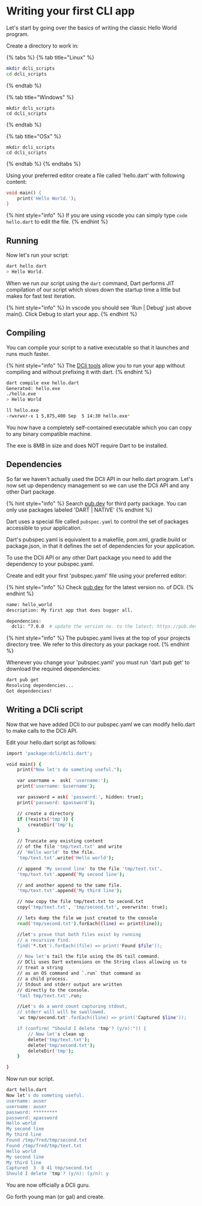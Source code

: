 # Writing your first CLI app

Let's start by going over the basics of writing the classic Hello World program.

Create a directory to work in:

{% tabs %}
{% tab title="Linux" %}
```bash
mkdir dcli_scripts
cd dcli_scripts
```
{% endtab %}

{% tab title="Windows" %}
```
mkdir dcli_scripts
cd dcli_scripts
```
{% endtab %}

{% tab title="OSx" %}
```
mkdir dcli_scripts
cd dcli_scripts
```
{% endtab %}
{% endtabs %}

Using your preferred editor create a file called 'hello.dart' with following content:

```dart
void main() {
    print('Hello World.');
}
```

{% hint style="info" %}
If you are using vscode you can simply type `code hello.dart` to edit the file.
{% endhint %}

## Running

Now let's run your script:

```dart
dart hello.dart
> Hello World.
```

When we run our script using the `dart` command, Dart performs JIT compilation of our script which slows down the startup time a little but makes for fast test iteration.

{% hint style="info" %}
In vscode you should see 'Run | Debug' just above main(). Click Debug to start your app.
{% endhint %}

## Compiling

You can compile your script to a native executable so that it launches and runs much faster.

{% hint style="info" %}
The [DCli tools](dcli-tools-1/dcli-tools.md) allow you to run your app without compiling and without prefixing it with dart.
{% endhint %}

```bash
dart compile exe hello.dart
Generated: hello.exe
./hello.exe
> Hello World

ll hello.exe
-rwxrwxr-x 1 5,875,400 Sep  5 14:30 hello.exe*
```

You now have a completely self-contained executable which you can copy to any binary compatible machine.

The exe is 8MB in size and does NOT require Dart to be installed.

## Dependencies

So far we haven't actually used the DCli API in our hello.dart program. Let's now set up dependency management so we can use the DCli API and any other Dart package.

{% hint style="info" %}
Search [pub.dev](https://pub.dev/) for third party package. You can only use packages labeled 'DART | NATIVE'
{% endhint %}

Dart uses a special file called `pubspec.yaml` to control the set of packages accessible to your application.

Dart's pubspec.yaml is equivalent to a makefile, pom.xml, gradle.build or package.json, in that it defines the set of dependencies for your application.

To use the DCli API or any other Dart package you need to add the dependency to your pubspec.yaml.

Create and edit your first 'pubspec.yaml' file using your preferred editor:

{% hint style="info" %}
Check [pub.dev](https://pub.dev/packages/dcli/install) for the latest version no. of DCli.
{% endhint %}

```bash
name: hello_world
description: My first app that does bugger all.

dependencies:
  dcli: ^7.0.0  # update the version no. to the latest; https://pub.dev/packages/dcli
```

{% hint style="info" %}
The pubspec.yaml lives at the top of your projects directory tree. We refer to this directory as your package root.
{% endhint %}

Whenever you change your 'pubspec.yaml' you must run 'dart pub get' to download the required dependencies:

```bash
dart pub get
Resolving dependencies... 
Got dependencies!
```

## Writing a DCli script

Now that we have added DCli to our pubspec.yaml we can modify hello.dart to make calls to the DCli API.

Edit your hello.dart script as follows:

```bash
import 'package:dcli/dcli.dart';

void main() {
    print("Now let's do someting useful.");

    var username =  ask( 'username:');
    print('username: $username');

    var password = ask( 'password:', hidden: true);
    print('password: $password');

    // create a directory
    if (!exists('tmp')) {
        createDir('tmp');
    }

    // Truncate any existing content
    // of the file 'tmp/text.txt' and write
    // 'Hello world' to the file.
    'tmp/text.txt'.write('Hello world');

    // append 'My second line' to the file 'tmp/text.txt'.
    'tmp/text.txt'.append('My second line');

    // and another append to the same file.
    'tmp/text.txt'.append('My third line');

    // now copy the file tmp/text.txt to second.txt
    copy('tmp/text.txt', 'tmp/second.txt', overwrite: true);

    // lets dump the file we just created to the console
    read('tmp/second.txt').forEach((line) => print(line));

    //let's prove that both files exist by running
    // a recursive find.
    find('*.txt').forEach((file) => print('Found $file'));

    // Now let's tail the file using the OS tail command.
    // DCli uses Dart extensions on the String class allowing us to
    // treat a string
    // as an OS command and `.run` that command as 
    // a child process.
    // Stdout and stderr output are written
    // directly to the console.
    'tail tmp/text.txt'.run;

    //Let's do a word count capturing stdout,
    // stderr will will be swallowed.
    'wc tmp/second.txt'.forEach((line) => print('Captured $line'));

    if (confirm( "Should I delete 'tmp'? (y/n):")) {
        // Now let's clean up
        delete('tmp/text.txt');
        delete('tmp/second.txt');
        deleteDir('tmp');
    }

}
```

Now run our script.

```bash
dart hello.dart
Now let's do someting useful.
username: auser
username: auser
password: *********
password: apassword
Hello world
My second line
My third line
Found /tmp/fred/tmp/second.txt
Found /tmp/fred/tmp/text.txt
Hello world
My second line
My third line
Captured  3  8 41 tmp/second.txt
Should I delete 'tmp'? (y/n): (y/n): y
```

You are now officially a DCli guru.

Go forth young man (or gal) and create.
